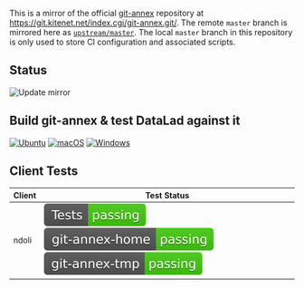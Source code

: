 This is a mirror of the official [git-annex](https://git-annex.branchable.com)
repository at <https://git.kitenet.net/index.cgi/git-annex.git/>.  The remote
`master` branch is mirrored here as
[`upstream/master`](https://github.com/datalad/git-annex/tree/upstream/master).
The local `master` branch in this repository is only used to store CI
configuration and associated scripts.

## Status

![Update mirror](https://github.com/datalad/git-annex/workflows/Update%20mirror/badge.svg)

## Build git-annex & test DataLad against it

[![Ubuntu](https://github.com/datalad/git-annex/workflows/Build%20git-annex%20on%20Ubuntu/badge.svg)](https://github.com/datalad/git-annex/actions?query=workflow%3A%22Build+git-annex+on+Ubuntu%22)
[![macOS](https://github.com/datalad/git-annex/workflows/Build%20git-annex%20on%20macOS/badge.svg)](https://github.com/datalad/git-annex/actions?query=workflow%3A%22Build+git-annex+on+macOS%22)
[![Windows](https://github.com/datalad/git-annex/workflows/Build%20git-annex%20on%20Windows/badge.svg)](https://github.com/datalad/git-annex/actions?query=workflow%3A%22Build+git-annex+on+Windows%22)

## Client Tests

| Client | Test Status |
| --- | --- |
| ndoli | ![Overall test status](https://github.com/datalad/git-annex-ci-client-jobs/raw/master/badges/ndoli.svg) ![git-annex-home test status](https://github.com/datalad/git-annex-ci-client-jobs/raw/master/badges/ndoli/git-annex-home.svg) ![git-annex-tmp test status](https://github.com/datalad/git-annex-ci-client-jobs/raw/master/badges/ndoli/git-annex-tmp.svg) |
